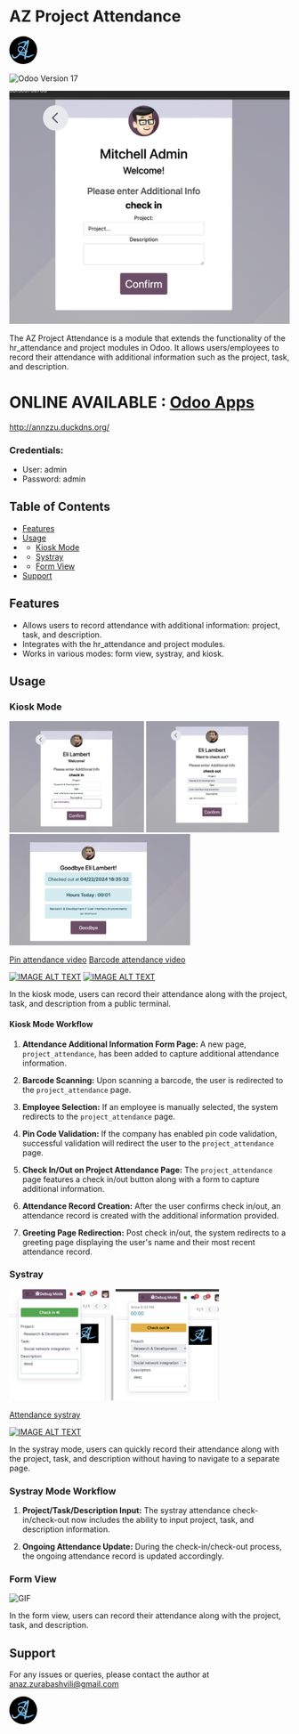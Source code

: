 # AZ Project Attendance

<img src="az_project_attendance/static/description/icon.png" width="50" height="50" style="border-radius: 50%;">

![Odoo Version 17](https://img.shields.io/badge/odoo-17%20v-875A7B.svg)

![Icon](az_project_attendance/static/description/attendance.png)

The AZ Project Attendance is a module that extends the functionality of the hr_attendance and project modules in Odoo.
It allows users/employees to record their attendance with additional information such as the project, task, and
description.

# ONLINE AVAILABLE : <a href="http://annzzu.duckdns.org/">Odoo Apps</a>

http://annzzu.duckdns.org/

### Credentials:

- User: admin
- Password: admin

## Table of Contents

- [Features](#features)
- [Usage](#usage)
-
    - [Kiosk Mode](#kiosk-mode)
-
    - [Systray](#systray)
-
    - [Form View](#form-view)
- [Support](#support)

## Features

- Allows users to record attendance with additional information: project, task, and description.
- Integrates with the hr_attendance and project modules.
- Works in various modes: form view, systray, and kiosk.

## Usage

### Kiosk Mode

<img src="az_project_attendance/static/description/kiosk_attendance_form_check_in.png" height="200">
<img src="az_project_attendance/static/description/kiosk_attendance_form_check_out.png" height="200">
<img src="az_project_attendance/static/description/kiosk_attendance_result.png" height="200">

<a href="https://youtu.be/8-F3J98MyzY">Pin attendance video</a>
<a href="https://youtu.be/kuhCqAieNDY">Barcode attendance video</a>

[![IMAGE ALT TEXT](http://img.youtube.com/vi/8-F3J98MyzY?si=nQUYyUW5Pv2V9pL-/0.jpg)](http://www.youtube.com/watch?v=8-F3J98MyzY?si=nQUYyUW5Pv2V9pL- "Kiosk Pin Attendance Video")
[![IMAGE ALT TEXT](http://img.youtube.com/vi/kuhCqAieNDY?si=hmuzL4vdgYYEaZaN/0.jpg)](http://www.youtube.com/watch?v=kuhCqAieNDY?si=hmuzL4vdgYYEaZaN "Kiosk Barcode Attendance Video")

In the kiosk mode, users can record their attendance along with the project, task, and description from a public
terminal.

#### Kiosk Mode Workflow

1. **Attendance Additional Information Form Page:** A new page, `project_attendance`, has been added to capture
   additional attendance information.

2. **Barcode Scanning:** Upon scanning a barcode, the user is redirected to the `project_attendance` page.

3. **Employee Selection:** If an employee is manually selected, the system redirects to the `project_attendance` page.

4. **Pin Code Validation:** If the company has enabled pin code validation, successful validation will redirect the user
   to the `project_attendance` page.

5. **Check In/Out on Project Attendance Page:** The `project_attendance` page features a check in/out button along with
   a form to capture additional information.

6. **Attendance Record Creation:** After the user confirms check in/out, an attendance record is created with the
   additional information provided.

7. **Greeting Page Redirection:** Post check in/out, the system redirects to a greeting page displaying the user's name
   and their most recent attendance record.

### Systray

<img src="az_project_attendance/static/description/attendance_systray_check_in.png" height="200">
<img src="az_project_attendance/static/description/attendance_systray_check_out.png" height="200">

<a href="https://youtu.be/8-F3J98MyzY">Attendance systray</a>

[![IMAGE ALT TEXT](http://img.youtube.com/vi/IkOsXxIZRaI?si=KsOV3EIYSGIcLJhS/0.jpg)](http://www.youtube.com/watch?v=IkOsXxIZRaI?si=KsOV3EIYSGIcLJhS "Systray Attendance Video")

In the systray mode, users can quickly record their attendance along with the project, task, and description without
having to navigate to a separate page.

### Systray Mode Workflow

1. **Project/Task/Description Input:** The systray attendance check-in/check-out now includes the ability to input project, task, and description information.

2. **Ongoing Attendance Update:** During the check-in/check-out process, the ongoing attendance record is updated accordingly.


### Form View

![GIF](az_project_attendance/static/description/attendance_form.gif)

In the form view, users can record their attendance along with the project, task, and description.

## Support

For any issues or queries, please contact the author at anaz.zurabashvili@gmail.com

<img src="az_project_attendance/static/description/icon.png" width="50" height="50" style="border-radius: 50%;">

